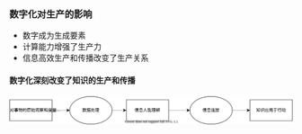 ### 数字化对生产的影响
- 数字成为生成要素
- 计算能力增强了生产力
- 信息高效生产和传播改变了生产关系

#### 数字化深刻改变了知识的生产和传播
![](./knowledge.drawio.svg) 